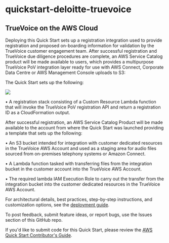 # quickstart-deloitte-truevoice

## TrueVoice on the AWS Cloud

Deploying this Quick Start sets up a registration integration used to provide registration and proposed on-boarding information for validation by the TrueVoice customer engagement team. After successful registration and TrueVoice due diligence procedures are complete, an AWS Service Catalog product will be made available to users, which provides a multipurpose TrueVoice PoV integration layer ready for use with AWS Connect, Corporate Data Centre or AWS Management Console uploads to S3:

The Quick Start sets up the following:

![](https://github.com/TVdelit01/connect-integration-deloitte-truevoice/blob/develop/assets/TrueVoice-on-AWS-Cloud-Architecture.png)

•	A registration stack consisting of a Custom Resource Lambda function that will invoke the TrueVoice PoV registration API and return a registration ID as a CloudFormation output.

After successful registration, an AWS Service Catalog Product will be made available to the account from where the Quick Start was launched providing a template that sets up the following:

•	An S3 bucket intended for integration with customer dedicated resources in the TrueVoice AWS Account and used as a staging area for audio files sourced from on-premises telephony systems or Amazon Connect.

•	A Lambda function tasked with transferring files from the integration bucket in the customer account into the TrueVoice AWS Account.

•	The required lambda IAM Execution Role to carry out the transfer from the integration bucket into the customer dedicated resources in the TrueVoice AWS Account.

For architectural details, best practices, step-by-step instructions, and customization options, see the [deployment guide](http://to-be-updated).

To post feedback, submit feature ideas, or report bugs, use the Issues section of this GitHub repo.

If you'd like to submit code for this Quick Start, please review the [AWS Quick Start Contributor's Guide](https://aws-quickstart.github.io/).